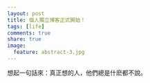 ```yaml
---
layout: post
title: 個人獨立博客正式開始！
tags: [life]
comments: true
share: true
image:
  feature: abstract-3.jpg
---
```


想起一句話來：真正想的人，他們總是什麽都不說。
